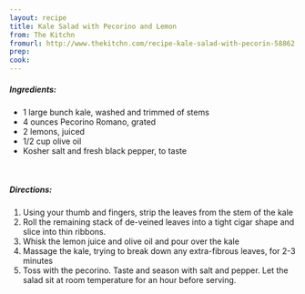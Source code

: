 ```yaml
---
layout: recipe
title: Kale Salad with Pecorino and Lemon
from: The Kitchn
fromurl: http://www.thekitchn.com/recipe-kale-salad-with-pecorin-58862
prep: 
cook: 
---
```


##### Ingredients:

* 1 large bunch kale, washed and trimmed of stems
* 4 ounces Pecorino Romano, grated
* 2 lemons, juiced
* 1/2 cup olive oil
* Kosher salt and fresh black pepper, to taste

<br>

##### Directions:

1. Using your thumb and fingers, strip the leaves from the stem of the kale
2. Roll the remaining stack of de-veined leaves into a tight cigar shape and slice into thin ribbons.
3. Whisk the lemon juice and olive oil and pour over the kale
4. Massage the kale, trying to break down any extra-fibrous leaves, for 2-3 minutes
5. Toss with the pecorino. Taste and season with salt and pepper. Let the salad sit at room temperature for an hour before serving.
